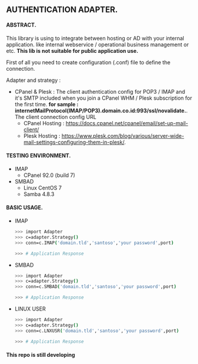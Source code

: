 ## AUTHENTICATION ADAPTER.

#### ABSTRACT.

This library is using to integrate between hosting or AD with your internal application. like internal webservice / operational business management or etc. <strong>This lib is not suitable for public application use.</strong>

First of all you need to create configuration (.conf) file to define the connection.

Adapter and strategy :
- CPanel & Plesk : The client authentication config for POP3 / IMAP and it's SMTP included when you join a CPanel WHM / Plesk subscription for the first time.
<strong>for sample : internetMailProtocol(IMAP/POP3).domain.co.id:993/ssl/novalidate.</strong>. The client connection config URL
  - CPanel Hosting : https://docs.cpanel.net/cpanel/email/set-up-mail-client/
  - Plesk Hosting : https://www.plesk.com/blog/various/server-wide-mail-settings-configuring-them-in-plesk/.

#### TESTING ENVIRONMENT.

- IMAP
  - CPanel 92.0 (build 7)
- SMBAD
  - Linux CentOS 7
  - Samba 4.8.3

#### BASIC USAGE.
- IMAP
    ```sh
    >>> import Adapter
    >>> c=adapter.Strategy()
    >>> conn=c.IMAP('domain.tld','santoso','your password',port)

    >>> # Application Response
    ```
- SMBAD
    ```sh
    >>> import Adapter
    >>> c=adapter.Strategy()
    >>> conn=c.SMBAD('domain.tld','santoso','your password',port)

    >>> # Application Response
    ```

- LINUX USER
    ```sh
    >>> import Adapter
    >>> c=adapter.Strategy()
    >>> conn=c.LNXUSR('domain.tld','santoso','your password',port)

    >>> # Application Response
    ```

#### This repo is still developing
